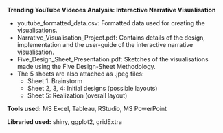 **Trending YouTube Videoes Analysis: Interactive Narrative Visualisation**

- youtube_formatted_data.csv: Formatted data used for creating the visualisations. 
- Narrative_Visualisation_Project.pdf: Contains details of the design, implementation and the user-guide of the interactive narrative visualisation.
- Five_Design_Sheet_Presentation.pdf: Sketches of the visualisations made using the Five Design-Sheet Methodology.
- The 5 sheets are also attached as .jpeg files:
    - Sheet 1: Brainstorm
    - Sheet 2, 3, 4: Initial designs (possible layouts) 
    - Sheet 5: Realization (overall layout) 

**Tools used:** MS Excel, Tableau, RStudio, MS PowerPoint

**Libraried used:** shiny, ggplot2, gridExtra
